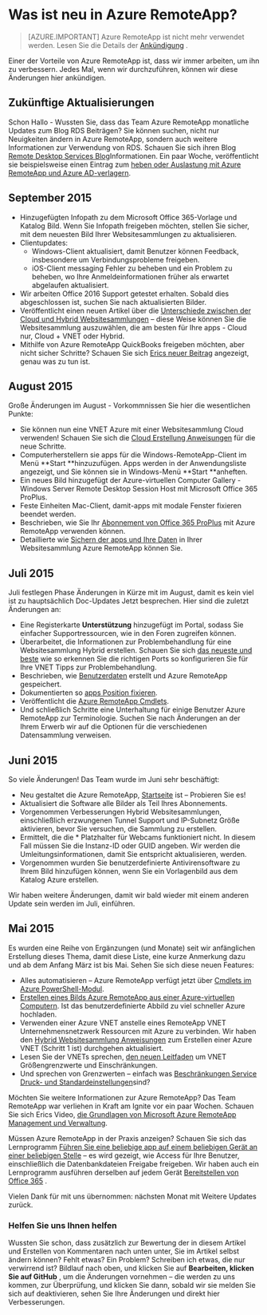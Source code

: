 
<properties
    pageTitle="Was ist neu in Azure RemoteApp? | Microsoft Azure"
    description="Erfahren Sie mehr über Änderungen und Azure RemoteApp wurde verbessert"
    services="remoteapp"
    documentationCenter=""
    authors="lizap"
    manager="mbaldwin" />

<tags
    ms.service="remoteapp"
    ms.workload="compute"
    ms.tgt_pltfrm="na"
    ms.devlang="na"
    ms.topic="article"
    ms.date="08/15/2016"
    ms.author="elizapo" />



# <a name="whats-new-in-azure-remoteapp"></a>Was ist neu in Azure RemoteApp?

> [AZURE.IMPORTANT]
> Azure RemoteApp ist nicht mehr verwendet werden. Lesen Sie die Details der [Ankündigung](https://go.microsoft.com/fwlink/?linkid=821148) .

Einer der Vorteile von Azure RemoteApp ist, dass wir immer arbeiten, um ihn zu verbessern. Jedes Mal, wenn wir durchzuführen, können wir diese Änderungen hier ankündigen.

## <a name="future-updates"></a>Zukünftige Aktualisierungen
Schon Hallo - Wussten Sie, dass das Team Azure RemoteApp monatliche Updates zum Blog RDS Beiträgen? Sie können suchen, nicht nur Neuigkeiten ändern in Azure RemoteApp, sondern auch weitere Informationen zur Verwendung von RDS. Schauen Sie sich ihren Blog [Remote Desktop Services Blog](https://blogs.msdn.microsoft.com/rds/)Informationen. Ein paar Woche, veröffentlicht sie beispielsweise einen Eintrag zum [heben oder Auslastung mit Azure RemoteApp und Azure AD-verlagern](https://blogs.msdn.microsoft.com/rds/2016/01/19/lift-and-shift-your-workloads-with-azure-remoteapp-and-azure-ad-domain-services/).
 
## <a name="september-2015"></a>September 2015
- Hinzugefügten Infopath zu dem Microsoft Office 365-Vorlage und Katalog Bild. Wenn Sie Infopath freigeben möchten, stellen Sie sicher, mit dem neuesten Bild Ihrer Websitesammlungen zu aktualisieren.
- Clientupdates:
    - Windows-Client aktualisiert, damit Benutzer können Feedback, insbesondere um Verbindungsprobleme freigeben.
    - iOS-Client messaging Fehler zu beheben und ein Problem zu beheben, wo Ihre Anmeldeinformationen früher als erwartet abgelaufen aktualisiert.
- Wir arbeiten Office 2016 Support getestet erhalten. Sobald dies abgeschlossen ist, suchen Sie nach aktualisierten Bilder.
- Veröffentlicht einen neuen Artikel über die [Unterschiede zwischen der Cloud und Hybrid Websitesammlungen](remoteapp-collections.md) – diese Weise können Sie die Websitesammlung auszuwählen, die am besten für Ihre apps - Cloud nur, Cloud + VNET oder Hybrid.
- Mithilfe von Azure RemoteApp QuickBooks freigeben möchten, aber nicht sicher Schritte? Schauen Sie sich [Erics neuer Beitrag](remoteapp-quickbooks.md) angezeigt, genau was zu tun ist.

## <a name="august-2015"></a>August 2015
Große Änderungen im August - Vorkommnissen Sie hier die wesentlichen Punkte:

- Sie können nun eine VNET Azure mit einer Websitesammlung Cloud verwenden! Schauen Sie sich die [Cloud Erstellung Anweisungen](remoteapp-create-cloud-deployment.md) für die neue Schritte.
- Computerherstellern sie apps für die Windows-RemoteApp-Client im Menü **Start **hinzuzufügen. Apps werden in der Anwendungsliste angezeigt, und Sie können sie in Windows-Menü **Start **anheften.
- Ein neues Bild hinzugefügt der Azure-virtuellen Computer Gallery - Windows Server Remote Desktop Session Host mit Microsoft Office 365 ProPlus.
- Feste Einheiten Mac-Client, damit-apps mit modale Fenster fixieren beendet werden.
- Beschrieben, wie Sie Ihr [Abonnement von Office 365 ProPlus](remoteapp-officesubscription.md) mit Azure RemoteApp verwenden können.
- Detaillierte wie [Sichern der apps und Ihre Daten](remoteapp-secure.md) in Ihrer Websitesammlung Azure RemoteApp können Sie.

## <a name="july-2015"></a>Juli 2015

Juli festlegen Phase Änderungen in Kürze mit im August, damit es kein viel ist zu hauptsächlich Doc-Updates Jetzt besprechen. Hier sind die zuletzt Änderungen an:

- Eine Registerkarte **Unterstützung** hinzugefügt im Portal, sodass Sie einfacher Supportressourcen, wie in den Foren zugreifen können.
- Überarbeitet, die Informationen zur Problembehandlung für eine Websitesammlung Hybrid erstellen. Schauen Sie sich [das neueste und beste](remoteapp-hybridtrouble.md) wie so erkennen Sie die richtigen Ports so konfigurieren Sie für Ihre VNET Tipps zur Problembehandlung.
- Beschrieben, wie [Benutzerdaten](remoteapp-upd.md) erstellt und Azure RemoteApp gespeichert.
- Dokumentierten so [apps Position fixieren](remoteapp-secure.md).
- Veröffentlicht die [Azure RemoteApp Cmdlets](https://msdn.microsoft.com/library/mt428031.aspx).
- Und schließlich Schritte eine Unterhaltung für einige Benutzer Azure RemoteApp zur Terminologie. Suchen Sie nach Änderungen an der Ihrem Erwerb wir auf die Optionen für die verschiedenen Datensammlung verweisen.

## <a name="june-2015"></a>Juni 2015

So viele Änderungen! Das Team wurde im Juni sehr beschäftigt:

- Neu gestaltet die Azure RemoteApp, [Startseite](https://www.remoteapp.windowsazure.com/) ist – Probieren Sie es!
- Aktualisiert die Software alle Bilder als Teil Ihres Abonnements.
- Vorgenommen Verbesserungen Hybrid Websitesammlungen, einschließlich erzwungenen Tunnel Support und IP-Subnetz Größe aktivieren, bevor Sie versuchen, die Sammlung zu erstellen.
- Ermittelt, die die * Platzhalter für Webcams funktioniert nicht. In diesem Fall müssen Sie die Instanz-ID oder GUID angeben. Wir werden die Umleitungsinformationen, damit Sie entspricht aktualisieren, werden.
- Vorgenommen wurden Sie benutzerdefinierte Antivirensoftware zu Ihrem Bild hinzufügen können, wenn Sie ein Vorlagenbild aus dem Katalog Azure erstellen.

Wir haben weitere Änderungen, damit wir bald wieder mit einem anderen Update sein werden im Juli, einführen.

## <a name="may-2015"></a>Mai 2015

Es wurden eine Reihe von Ergänzungen (und Monate) seit wir anfänglichen Erstellung dieses Thema, damit diese Liste, eine kurze Anmerkung dazu und ab dem Anfang März ist bis Mai. Sehen Sie sich diese neuen Features:

- Alles automatisieren – Azure RemoteApp verfügt jetzt über [Cmdlets im Azure PowerShell-Modul](remoteapp-tutorial-arawithpowershell.md).
- [Erstellen eines Bilds Azure RemoteApp aus einer Azure-virtuellen Computern](remoteapp-image-on-azurevm.md). Ist das benutzerdefinierte Abbild zu viel schneller Azure hochladen.
- Verwenden einer Azure VNET anstelle eines RemoteApp VNET Unternehmensnetzwerk Ressourcen mit Azure zu verbinden. Wir haben den [Hybrid Websitesammlung Anweisungen](remoteapp-create-hybrid-deployment.md) zum Erstellen einer Azure VNET (Schritt 1 ist) durchgehen aktualisiert.
- Lesen Sie der VNETs sprechen, [den neuen Leitfaden](remoteapp-vnetsizing.md) um VNET Größengrenzwerte und Einschränkungen.
- Und sprechen von Grenzwerten – einfach was [Beschränkungen Service Druck- und Standardeinstellungen](../azure-subscription-service-limits.md)sind?

Möchten Sie weitere Informationen zur Azure RemoteApp? Das Team RemoteApp war verliehen in Kraft am Ignite vor ein paar Wochen. Schauen Sie sich Erics Video, [die Grundlagen von Microsoft Azure RemoteApp Management und Verwaltung](http://channel9.msdn.com/Events/Ignite/2015/BRK3868).

Müssen Azure RemoteApp in der Praxis anzeigen? Schauen Sie sich das Lernprogramm [Führen Sie eine beliebige app auf einem beliebigen Gerät an einer beliebigen Stelle](remoteapp-anyapp.md) – es wird gezeigt, wie Access für Ihre Benutzer, einschließlich die Datenbankdateien Freigabe freigeben. Wir haben auch ein Lernprogramm ausführen derselben auf jedem Gerät [Bereitstellen von Office 365](remoteapp-tutorial-o365anywhere.md) .

Vielen Dank für mit uns übernommen: nächsten Monat mit Weitere Updates zurück.


### <a name="help-us-help-you"></a>Helfen Sie uns Ihnen helfen
Wussten Sie schon, dass zusätzlich zur Bewertung der in diesem Artikel und Erstellen von Kommentaren nach unten unter, Sie im Artikel selbst ändern können? Fehlt etwas? Ein Problem? Schreiben ich etwas, die nur verwirrend ist? Bildlauf nach oben, und klicken Sie auf **Bearbeiten, klicken Sie auf GitHub** , um die Änderungen vornehmen – die werden zu uns kommen, zur Überprüfung, und klicken Sie dann, sobald wir sie melden Sie sich auf deaktivieren, sehen Sie Ihre Änderungen und direkt hier Verbesserungen.

